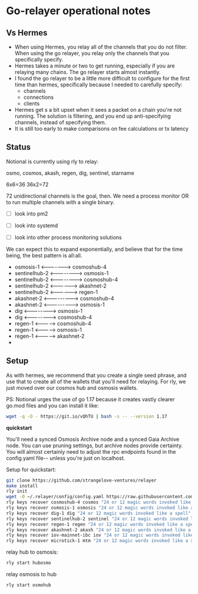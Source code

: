 # Go-relayer operational notes

## Vs Hermes
* When using Hermes, you relay all of the channels that you do not filter. When using the go relayer, you relay only the channels that you specifically specify.
* Hermes takes a minute or two to get running, especially if you are relaying many chains. The go relayer starts almost instantly.
* I found the go relayer to be a little more difficult to configure for the first time than hermes, specifically because I needed to carefully specify:
  * channels
  * connections
  * clients
* Hermes get s a bit upset when it sees a packet on a chain you're not running.  The solution is filtering, and you end up anti-specifying channels, instead of specifying them.
* It is still too early to make comparisons on fee calculations or tx latency


## Status

Notional is currently using rly to relay:

osmo, cosmos, akash, regen, dig, sentinel, starname

6x6=36
36x2=72

72 unidirectional channels is the goal, then.  We need a process monitor OR to run multiple channels with a single binary.

- [ ] look into pm2
- [ ] look into systemd
- [ ] look into other process monitoring solutions


We can expect this to expand exponentially, and believe that for the time being, the best pattern is all:all.


* osmosis-1 <-------> cosmoshub-4
* sentinelhub-2 <--------> osmosis-1
* sentinelhub-2 <--------> cosmoshub-4
* sentinelhub-2 <------> akashnet-2
* sentinelhub-2 <------> regen-1
* akashnet-2 <---------> cosmoshub-4
* akashnet-2 <---------> osmosis-1
* dig <--------> osmosis-1
* dig <--------> cosmoshub-4
* regen-1 <-----> cosmoshub-4
* regen-1 <-----> osmosis-1
* regen-1 <-----> akashnet-2
* 


## Setup
As with hermes, we recommend that you create a single seed phrase, and use that to create all of the wallets that you'll need for relaying.  For rly, we just moved over our cosmos hub and osmosis wallets.

PS: Notional urges the use of go 1.17 because it creates vastly clearer go.mod files and you can install it like:

```bash
wget -q -O - https://git.io/vQhTU | bash -s -- --version 1.17
````


**quickstart**

You'll need a synced Osmosis Archive node and a synced Gaia Archive node.  You can use pruning settings, but archive nodes provide certainty.  You will almost certainly need to adjust the rpc endpoints found in the config.yaml file-- unless you're just on localhost.


Setup for quickstart:
```bash
git clone https://github.com/strangelove-ventures/relayer
make install
rly init
wget -O ~/.relayer/config/config.yaml https://raw.githubusercontent.com/notional-labs/notional/master/rly/config.yaml
rly keys recover cosmoshub-4 cosmos "24 or 12 magic words invoked like a spell"
rly keys recover osmosis-1 osmosis "24 or 12 magic words invoked like a spell"
rly keys recover dig-1 dig "24 or 12 magic words invoked like a spell"
rly keys recover sentinelhub-2 sentinel "24 or 12 magic words invoked like a spell"
rly keys recover regen-1 regen "24 or 12 magic words invoked like a spell"
rly keys recover akashnet-2 akash "24 or 12 magic words invoked like a spell"
rly keys recover iov-mainnet-ibc iov "24 or 12 magic words invoked like a spell"
rly keys recover microtick-1 mtm "24 or 12 magic words invoked like a spell"
```

relay hub to osmosis:
```bash
rly start hubosmo
```


relay osmosis to hub
```bash
rly start osmohub
```




